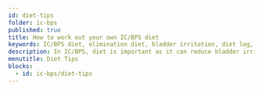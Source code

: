 ```yaml
---
id: diet-tips
folder: ic-bps
published: true
title: How to work out your own IC/BPS diet
keywords: IC/BPS diet, elimination diet, bladder irritation, diet log, IC/BPS triggers, IC/BPS food, Interstitial Cystitis, Bladder Pain Syndrome, IC/BPS
description: In IC/BPS, diet is important as it can reduce bladder irritation. The range of safely consumable foods and drinks can be experimented by applying an elimination diet.
menutitle: Diet Tips
blocks:
  - id: ic-bps/diet-tips
---
```

